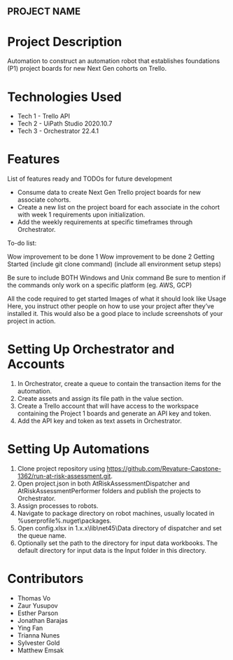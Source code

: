 ## PROJECT NAME

# Project Description
Automation to construct an automation robot that establishes foundations (P1) project boards for new Next Gen cohorts on Trello.

# Technologies Used
- Tech 1 - Trello API
- Tech 2 - UiPath Studio 2020.10.7
- Tech 3 - Orchestrator 22.4.1

# Features

List of features ready and TODOs for future development

- Consume data to create Next Gen Trello project boards for new associate cohorts.
- Create a new list on the project board for each associate in the cohort with week 1 requirements upon initialization.
- Add the weekly requirements at specific timeframes through Orchestrator.

To-do list:

Wow improvement to be done 1
Wow improvement to be done 2
Getting Started
(include git clone command) (include all environment setup steps)

Be sure to include BOTH Windows and Unix command
Be sure to mention if the commands only work on a specific platform (eg. AWS, GCP)

All the code required to get started
Images of what it should look like
Usage
Here, you instruct other people on how to use your project after they’ve installed it. This would also be a good place to include screenshots of your project in action.

# Setting Up Orchestrator and Accounts
  1. In Orchestrator, create a queue to contain the transaction items for the automation.
  2. Create assets and assign its file path in the value section.
  3. Create a Trello account that will have access to the workspace containing the Project 1 boards and generate an API key and token.
  4. Add the API key and token as text assets in Orchestrator.

# Setting Up Automations
  1. Clone project repository using https://github.com/Revature-Capstone-1362/run-at-risk-assessment.git.
  2. Open project.json in both AtRiskAssessmentDispatcher and AtRiskAssessmentPerformer folders and publish the projects to Orchestrator.
  3. Assign processes to robots.
  4. Navigate to package directory on robot machines, usually located in %userprofile%\.nuget\packages.
  5. Open config.xlsx in 1.x.x\lib\net45\Data directory of dispatcher and set the queue name.
  6. Optionally set the path to the directory for input data workbooks. The default directory for input data is the Input folder in this directory.

# Contributors
- Thomas Vo
- Zaur Yusupov
- Esther Parson
- Jonathan Barajas
- Ying Fan
- Trianna Nunes
- Sylvester Gold
- Matthew Emsak


